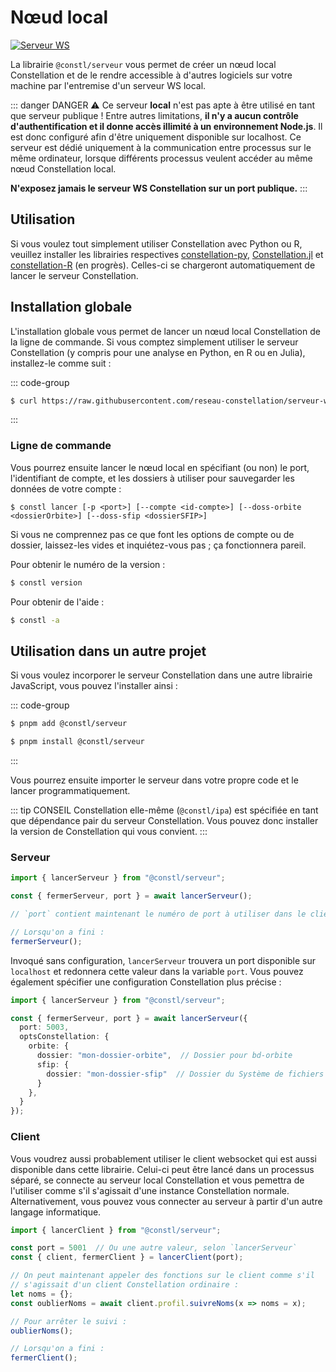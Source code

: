 # Nœud local
[![Serveur WS](https://github.com/reseau-constellation/serveur-ws/actions/workflows/tests.yml/badge.svg)](https://github.com/reseau-constellation/serveur-ws/actions/workflows/tests.yml)

La librairie `@constl/serveur` vous permet de créer un nœud local Constellation et de le rendre accessible à d'autres logiciels sur votre machine par l'entremise d'un serveur WS local.

::: danger DANGER
⚠️ Ce serveur **local** n'est pas apte à être utilisé en tant que serveur publique ! Entre autres limitations, **il n'y a aucun contrôle d'authentification et il donne accès illimité à un environnement Node.js**. Il est donc configuré afin d'être uniquement disponible sur localhost. Ce serveur est dédié uniquement à la communication entre processus sur le même ordinateur, lorsque différents processus veulent accéder au même nœud Constellation local.

**N'exposez jamais le serveur WS Constellation sur un port publique.**
:::

## Utilisation
Si vous voulez tout simplement utiliser Constellation avec Python ou R, veuillez installer les librairies respectives [constellation-py](https://github.com/reseau-constellation/client-python), [Constellation.jl](https://github.com/reseau-constellation/Consellation.jl) et [constellation-R](https://github.com/reseau-constellation/client-r) (en progrès). Celles-ci se chargeront automatiquement de lancer le serveur Constellation.

## Installation globale
L'installation globale vous permet de lancer un nœud local Constellation de la ligne de commande. Si vous comptez simplement utiliser le serveur Constellation (y compris pour une analyse en Python, en R ou en Julia), installez-le comme suit :

::: code-group
```bash [pnpm]
$ curl https://raw.githubusercontent.com/reseau-constellation/serveur-ws/principale/installer.cjs | node -
```
:::

### Ligne de commande
Vous pourrez ensuite lancer le nœud local en spécifiant (ou non) le port, l'identifiant de compte, et les dossiers à utiliser pour sauvegarder les données de votre compte :

`$ constl lancer [-p <port>] [--compte <id-compte>] [--doss-orbite <dossierOrbite>] [--doss-sfip <dossierSFIP>]`

Si vous ne comprennez pas ce que font les options de compte ou de dossier, laissez-les vides et inquiétez-vous pas ; ça fonctionnera pareil.

Pour obtenir le numéro de la version :
```bash
$ constl version
```

Pour obtenir de l'aide :
```bash
$ constl -a
```

## Utilisation dans un autre projet
Si vous voulez incorporer le serveur Constellation dans une autre librairie
JavaScript, vous pouvez l'installer ainsi :

::: code-group
```bash [pnpm]
$ pnpm add @constl/serveur
```
```bash [npm]
$ pnpm install @constl/serveur
```
:::

Vous pourrez ensuite importer le serveur dans votre propre code et le lancer programmatiquement.

::: tip CONSEIL 
Constellation elle-même (`@constl/ipa`) est spécifiée en tant que dépendance pair du serveur Constellation. Vous pouvez donc installer la version de Constellation qui vous convient.
:::

### Serveur
```JavaScript
import { lancerServeur } from "@constl/serveur";

const { fermerServeur, port } = await lancerServeur();

// `port` contient maintenant le numéro de port à utiliser dans le client

// Lorsqu'on a fini :
fermerServeur();

```

Invoqué sans configuration, `lancerServeur` trouvera un port disponible sur `localhost` et redonnera cette valeur dans la variable `port`. Vous pouvez également spécifier une configuration Constellation plus précise :

```TypeScript
import { lancerServeur } from "@constl/serveur";

const { fermerServeur, port } = await lancerServeur({
  port: 5003,
  optsConstellation: {
    orbite: {
      dossier: "mon-dossier-orbite",  // Dossier pour bd-orbite
      sfip: {
        dossier: "mon-dossier-sfip"  // Dossier du Système de fichiers interplanétaire
      }
    },
  }
});

```

### Client

Vous voudrez aussi probablement utiliser le client websocket qui est aussi disponible dans cette librairie. Celui-ci peut être lancé dans un processus séparé, se connecte au serveur local Constellation et vous pemettra de l'utiliser comme s'il s'agissait d'une instance Constellation normale. Alternativement, vous pouvez vous connecter au serveur à partir d'un autre langage informatique.

```TypeScript
import { lancerClient } from "@constl/serveur";

const port = 5001  // Ou une autre valeur, selon `lancerServeur`
const { client, fermerClient } = lancerClient(port);

// On peut maintenant appeler des fonctions sur le client comme s'il
// s'agissait d'un client Constellation ordinaire :
let noms = {};
const oublierNoms = await client.profil.suivreNoms(x => noms = x);

// Pour arrêter le suivi :
oublierNoms();

// Lorsqu'on a fini :
fermerClient();

```


